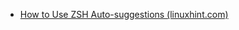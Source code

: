 * [How to Use ZSH Auto-suggestions (linuxhint.com)](https://linuxhint.com/use-zsh-auto-suggestions/)
